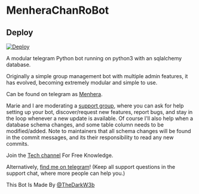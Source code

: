 # MenheraChanRoBot

## Deploy

[![Deploy](https://www.herokucdn.com/deploy/button.svg)](https://heroku.com/deploy)

A modular telegram Python bot running on python3 with an sqlalchemy database.

Originally a simple group management bot with multiple admin features, it has evolved, becoming extremely modular and 
simple to use.

Can be found on telegram as [Menhera](https://t.me/menherachanRobot).

Marie and I are moderating a [support group](https://t.me/MenherachanSupport), where you can ask for help setting up your
bot, discover/request new features, report bugs, and stay in the loop whenever a new update is available. Of course
I'll also help when a database schema changes, and some table column needs to be modified/added. Note to maintainers that all schema changes will be found in the commit messages, and its their responsibility to read any new commits.

Join the [Tech channel](https://t.me/Dark_Hacker_X) For Free Knowledge.

Alternatively, [find me on telegram](https://t.me/TheDarkW3b)! (Keep all support questions in the support chat, where more people can help you.)

This Bot Is Made By [@TheDarkW3b](https://t.me/TheDarkW3b)
